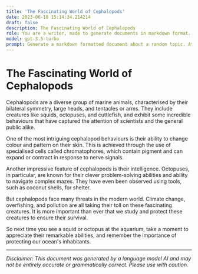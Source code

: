 ```yaml
---
title: 'The Fascinating World of Cephalopods'
date: 2023-06-18 15:14:34.214214
draft: false
description: The Fascinating World of Cephalopods
role: You are a writer, made to generate documents in markdown format. It is very important that all of the documents you generate are in valid markdown format.
model: gpt-3.5-turbo
prompt: Generate a markdown formatted document about a random topic. At the bottom, include a disclaimer explaining that the document was generated by you. The first line of the document should be the title. Make sure that the entire document is in proper markdown format, using a mix of various tags to make the document visually appealing.
---
```


# The Fascinating World of Cephalopods

Cephalopods are a diverse group of marine animals, characterised by their bilateral symmetry, large heads, and tentacles or arms. They include creatures like squids, octopuses, and cuttlefish, and exhibit some incredible behaviours that have captured the attention of scientists and the general public alike.

One of the most intriguing cephalopod behaviours is their ability to change colour and pattern on their skin. This is achieved through the use of specialised cells called chromatophores, which contain pigment and can expand or contract in response to nerve signals.

Another impressive feature of cephalopods is their intelligence. Octopuses, in particular, are known for their clever problem-solving abilities and ability to navigate complex mazes. They have even been observed using tools, such as coconut shells, for shelter.

But cephalopods face many threats in the modern world. Climate change, overfishing, and pollution are all taking their toll on these fascinating creatures. It is more important than ever that we study and protect these creatures to ensure their survival.

So next time you see a squid or octopus at the aquarium, take a moment to appreciate their remarkable abilities, and remember the importance of protecting our ocean's inhabitants.

---

*Disclaimer: This document was generated by a language model AI and may not be entirely accurate or grammatically correct. Please use with caution.*